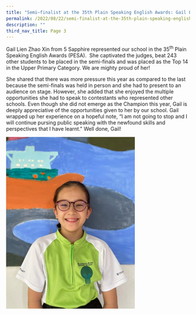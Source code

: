 ```yaml
---
title: "Semi–finalist at the 35th Plain Speaking English Awards: Gail Lien"
permalink: /2022/08/22/semi-finalist-at-the-35th-plain-speaking-english-awards-gail-lien/
description: ""
third_nav_title: Page 3
---
```

<p>Gail Lien Zhao Xin from 5 Sapphire represented our school in the 35<sup>th</sup>&nbsp;Plain Speaking English Awards (PESA).&nbsp; She captivated the judges, beat 243 other students to be placed in the semi-finals and was placed as the Top 14 in the Upper Primary Category. We are mighty proud of her!</p>
<p>She shared that there was more pressure this year as compared to the last because the semi-finals was held in person and she had to present to an audience on stage. However, she added that she enjoyed the multiple opportunities she had to speak to contestants who represented other schools. Even though she did not emerge as the Champion this year, Gail is deeply appreciative of the opportunities given to her by our school. Gail wrapped up her experience on a hopeful note, “I am not going to stop and I will continue pursing public speaking with the newfound skills and perspectives that I have learnt." Well done, Gail!</p>
<img style="width: 70%;" src="/images/gail.jpeg">
